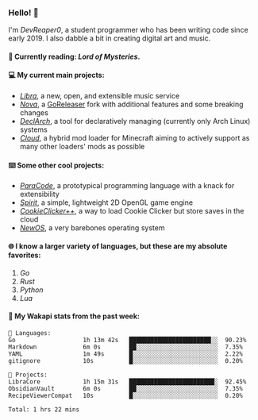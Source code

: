### Hello! 👋

I'm _DevReaper0_, a student programmer who has been writing code since early 2019. I also dabble a bit in creating digital art and music.

#### 📖 Currently reading: *Lord of Mysteries*.

#### 💻 My current main projects:

-   _[Libra](https://github.com/LibraMusic)_, a new, open, and extensible music service
-   _[Nova](https://github.com/LibraMusic/Nova)_, a [GoReleaser](https://github.com/goreleaser/goreleaser) fork with additional features and some breaking changes
-   _[DeclArch](https://github.com/DevReaper0/declarch)_, a tool for declaratively managing (currently only Arch Linux) systems
-   _[Cloud](https://github.com/CloudLoaderMC/CloudLoader)_, a hybrid mod loader for Minecraft aiming to actively support as many other loaders' mods as possible

#### ⌨️ Some other cool projects:

-   _[ParaCode](https://github.com/ParaCodeLang/ParaCode)_, a prototypical programming language with a knack for extensibility
-   _[Spirit](https://gitlab.com/DevReaper0/SpiritEngine)_, a simple, lightweight 2D OpenGL game engine
-   _[CookieClicker++](https://github.com/DevReaper0/CookieClickerPlusPlus)_, a way to load Cookie Clicker but store saves in the cloud
-   _[NewOS](https://github.com/DevReaper0/NewOS)_, a very barebones operating system

#### 🌐 I know a larger variety of languages, but these are my absolute favorites:

1. _Go_
2. _Rust_
3. _Python_
4. _Lua_

#### 📡 My Wakapi stats from the past week:

```text
💾 Languages:
Go                   1h 13m 42s   ███████████████████████░░  90.23%
Markdown             6m 0s        ██░░░░░░░░░░░░░░░░░░░░░░░  7.35%
YAML                 1m 49s       █░░░░░░░░░░░░░░░░░░░░░░░░  2.22%
gitignore            10s          █░░░░░░░░░░░░░░░░░░░░░░░░  0.20%

💼 Projects:
LibraCore            1h 15m 31s   ████████████████████████░  92.45%
ObsidianVault        6m 0s        ██░░░░░░░░░░░░░░░░░░░░░░░  7.35%
RecipeViewerCompat   10s          █░░░░░░░░░░░░░░░░░░░░░░░░  0.20%

Total: 1 hrs 22 mins
```
